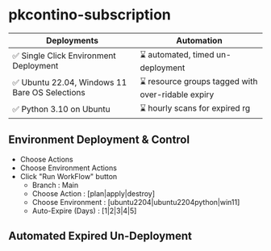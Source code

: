 # pkcontino-subscription

| Deployments | Automation |
| ----------- | ---------- |
| ✅ Single Click Environment Deployment         | ⌛️ automated, timed un-deployment|
| ✅ Ubuntu 22.04, Windows 11 Bare OS Selections | ⌛️ resource groups tagged with over-ridable expiry|
| ✅ Python 3.10 on Ubuntu                       | ⌛️ hourly scans for expired rg|

## Environment Deployment & Control

- Choose Actions
- Choose Environment Actions
- Click "Run WorkFlow" button
  - Branch              : Main
  - Choose Action       : [plan|apply|destroy]
  - Choose Environment  : [ubuntu2204|ubuntu2204python|win11]
  - Auto-Expire (Days)  : [1|2|3|4|5]

  
## Automated Expired Un-Deployment